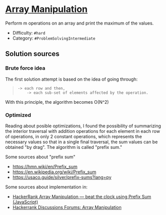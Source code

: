 # [Array Manipulation](https://www.hackerrank.com/challenges/crush)

Perform m operations on an array and print the maximum of the values.

- Difficulty:  ` #hard `
- Category: ` #ProblemSolvingIntermediate `

## Solution sources

### Brute force idea

The first solution attempt is based on the idea of going through:

>     -> each row and then,
>         -> each sub-set of elements affected by the operation.

With this principle, the algorithm becomes O(N^2)

### Optimized

Reading about posible optimizations,
I found the possibility of summarizing the interior traversal with
addition operations for each element in each row of operations,
in only 2 constant operations, which represents the necessary values so that
in a single final traversal, the sum values can be obtained "by drag".
The algorithm is called "prefix sum."

Some sources about "prefix sum"

- <https://hmn.wiki/en/Prefix_sum>
- <https://en.wikipedia.org/wiki/Prefix_sum>
- <https://usaco.guide/silver/prefix-sums?lang=py>

Some sources about implementation in:

- [HackerRank Array Manipulation — beat the clock using Prefix Sum (JavaScript)](https://medium.com/@mlgerardvla/hackerrank-array-manipulation-beat-the-clock-using-prefix-sum-92471060035e)
- [Hackerrank Discussions Forums: Array Manipulation](https://www.hackerrank.com/challenges/one-month-preparation-kit-crush/forum)
